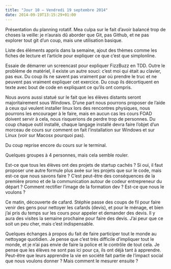 ```yaml
---
title: "Jour 10 — Vendredi 19 septembre 2014"
date: 2014-09-19T13:15:29+01:00
---
```


Présentation du planning rotatif. Mea culpa sur le fait d’avoir balancé trop de
choses la veille: je n’aurais dû aborder que Git, pas Github, et ne pas
explorer tout git d’un coup, mais une utilisation basique.

Liste des éléments appris dans la semaine, ajout des thèmes comme les fiches de
lecture et l’article pour expliquer ce que c’est que simplonline.

Essaie de démarrer un screencast pour expliquer FizzBuzz en TDD. Outre le
problème de matériel, il existe un autre souci: c’est moi qui était au clavier,
pas eux. Du coup ils ne savent pas vraiment par où prendre le truc et ne
peuvent pas vraiment expliquer cet exercice. Du coup ils décortiquent en texte
avec bout de code en expliquant ce qu’ils ont compris.

Nous avons aussi statué sur le fait que les élèves distants seront
majoritairement sous Windows. D’une part nous pourrons proposer de l’aide à
ceux qui veulent installer linux lors des rencontres physiques, nous pourrons
les encourager à le faire, mais en aucun cas les cours FOAD doivent servir à
cela, nous risquerions de perdre trop de personnes. Du coup chaque outil
installé, chaque langage installé devra faire l’objet d’un morceau de cours sur
comment on fait l’installation sur Windows et sur Linux (voir sur Macosx
pourquoi pas).

Du coup reprise encore du cours sur le terminal.

Quelques groupes à 4 personnes, mais cela semble rouler.

Est-ce que tous les élèves ont des projets de startup cachés ? Si oui, il faut
proposer une autre formule plus axée sur les projets que sur le code, mais
est-ce que nous savons faire ? C’est peut-être des conséquences de la première
promo et de la communication autour de codeur entrepreneur du départ ? Comment
rectifier l’image de la formation dev ? Est-ce que nous le voulons ?

Ce matin, découverte de cafard. Stéphie passe des coups de fil pour faire venir
des gens pour nettoyer les cafards (devis), et pour le ménage, et bien j’ai
pris du temps sur les cours pour appeler et demander des devis. Il y aura des
visites la semaine prochaine pour faire des devis. J’ai peur que ce soit un peu
cher, mais c’est indispensable.

Quelques échanges à propos du fait de faire participer tout le monde au
nettoyage quotidien. Je pense que c’est très difficile d’impliquer tout le
monde, et je n’ai pas envie de faire la police et le contrôle de tout cela. Je
pense que les élèves ne sont pas ici pour ça, ils ont déjà tant à apprendre.
Peut-être que leurs apprendre la vie en société fait partie de l’impact social
que nous voulons donner ? Mais comment le mesurer ensuite ?

